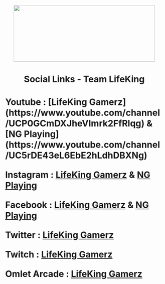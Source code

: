 <div align="center">
    <img src="https://i.imgur.com/MVOBkyw.jpeg" width="450px" height="180px" style="max-width:100%;">
    <h1>Social Links - Team LifeKing</h1>
</div>

<h1>Youtube : [LifeKing Gamerz](https://www.youtube.com/channel/UCP0GCmDXJheVImrk2FfRlqg) & [NG Playing](https://www.youtube.com/channel/UC5rDE43eL6EbE2hLdhDBXNg)

Instagram : [LifeKing Gamerz](http://www.instagram.com/nintex.gamerz.yt) & [NG Playing](http://www.instagram.com/ng.playingyt)

Facebook : [LifeKing Gamerz](http://www.facebook.com/Nintex.Gamerz.yt) & [NG Playing](http://www.facebook.com/ng.playingyt)

Twitter : [LifeKing Gamerz](http://www.twitter.com/Nintex_Gamerz)

Twitch : [LifeKing Gamerz](https://www.twitch.tv/nintex_gamerz) 

Omlet Arcade : [LifeKing Gamerz](https://omlet.gg/profile/nintex_gamerz_yt)</h1>
